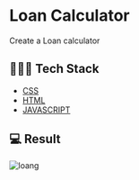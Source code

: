 
# Loan Calculator


Create a Loan calculator 


## 👨🏾‍💻 Tech Stack

- [CSS](#)
- [HTML](#)
- [JAVASCRIPT](#)

  

## 💻 Result

![loang](https://user-images.githubusercontent.com/82125152/168135138-fff7e2b8-80c5-439a-bab2-be89880f885b.gif)
